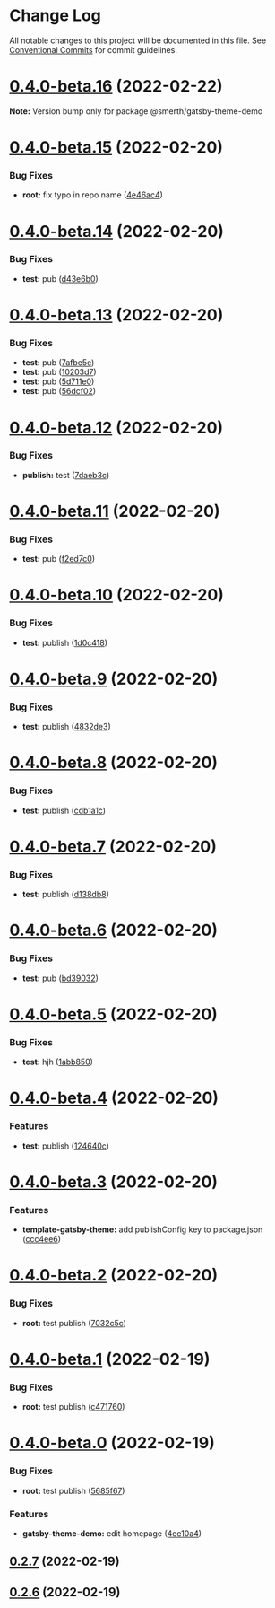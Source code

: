 # Change Log

All notable changes to this project will be documented in this file.
See [Conventional Commits](https://conventionalcommits.org) for commit guidelines.

# [0.4.0-beta.16](https://github.com/smerth/template-gatsby-theme/compare/v0.4.0-beta.15...v0.4.0-beta.16) (2022-02-22)

**Note:** Version bump only for package @smerth/gatsby-theme-demo





# [0.4.0-beta.15](https://github.com/smerth/template-gatsby-theme/compare/v0.4.0-beta.14...v0.4.0-beta.15) (2022-02-20)


### Bug Fixes

* **root:** fix typo in repo name ([4e46ac4](https://github.com/smerth/template-gatsby-theme/commit/4e46ac41b730395aa3e396c6dbaadd49a4a9edd5))





# [0.4.0-beta.14](https://github.com/smerth/gatsby-theme-template/compare/v0.4.0-beta.13...v0.4.0-beta.14) (2022-02-20)


### Bug Fixes

* **test:** pub ([d43e6b0](https://github.com/smerth/gatsby-theme-template/commit/d43e6b0d744e253cd6f7bf16149594d2b577f0e0))





# [0.4.0-beta.13](https://github.com/smerth/gatsby-theme-template/compare/v0.4.0-beta.12...v0.4.0-beta.13) (2022-02-20)


### Bug Fixes

* **test:** pub ([7afbe5e](https://github.com/smerth/gatsby-theme-template/commit/7afbe5e77253ec8353111ee2f7f301ee74083cd1))
* **test:** pub ([10203d7](https://github.com/smerth/gatsby-theme-template/commit/10203d70749a2a02a9e8db6217a21d2bd8dbf111))
* **test:** pub ([5d711e0](https://github.com/smerth/gatsby-theme-template/commit/5d711e03292960ea8dc81229cc57f8a7ed0f2f92))
* **test:** pub ([56dcf02](https://github.com/smerth/gatsby-theme-template/commit/56dcf0226631d92705ca92b7427f97fbfc217bed))





# [0.4.0-beta.12](https://github.com/smerth/gatsby-theme-template/compare/v0.4.0-beta.11...v0.4.0-beta.12) (2022-02-20)


### Bug Fixes

* **publish:** test ([7daeb3c](https://github.com/smerth/gatsby-theme-template/commit/7daeb3c02602741dd8bd1bceb0557a88deacafda))





# [0.4.0-beta.11](https://github.com/smerth/gatsby-theme-template/compare/v0.4.0-beta.10...v0.4.0-beta.11) (2022-02-20)


### Bug Fixes

* **test:** pub ([f2ed7c0](https://github.com/smerth/gatsby-theme-template/commit/f2ed7c06de510e28585d03e2ffad3a5b705b8ba8))





# [0.4.0-beta.10](https://github.com/smerth/gatsby-theme-template/compare/v0.4.0-beta.9...v0.4.0-beta.10) (2022-02-20)


### Bug Fixes

* **test:** publish ([1d0c418](https://github.com/smerth/gatsby-theme-template/commit/1d0c418e3d0ec029afe0adf041c275c087b9d9c2))





# [0.4.0-beta.9](https://github.com/smerth/gatsby-theme-template/compare/v0.4.0-beta.8...v0.4.0-beta.9) (2022-02-20)


### Bug Fixes

* **test:** publish ([4832de3](https://github.com/smerth/gatsby-theme-template/commit/4832de3c1f436d773355c4430d92ebbc2bbd0180))





# [0.4.0-beta.8](https://github.com/smerth/gatsby-theme-template/compare/v0.4.0-beta.7...v0.4.0-beta.8) (2022-02-20)


### Bug Fixes

* **test:** publish ([cdb1a1c](https://github.com/smerth/gatsby-theme-template/commit/cdb1a1ca7d3628abb513dffae582b5e9845b97c2))





# [0.4.0-beta.7](https://github.com/smerth/gatsby-theme-template/compare/v0.4.0-beta.6...v0.4.0-beta.7) (2022-02-20)


### Bug Fixes

* **test:** publish ([d138db8](https://github.com/smerth/gatsby-theme-template/commit/d138db8445e7235e09a3cff33165af999b4a620d))





# [0.4.0-beta.6](https://github.com/smerth/gatsby-theme-template/compare/v0.4.0-beta.5...v0.4.0-beta.6) (2022-02-20)


### Bug Fixes

* **test:** pub ([bd39032](https://github.com/smerth/gatsby-theme-template/commit/bd39032f735538027b7baaa05e8549b9a1e6b90e))





# [0.4.0-beta.5](https://github.com/smerth/gatsby-theme-template/compare/v0.4.0-beta.4...v0.4.0-beta.5) (2022-02-20)


### Bug Fixes

* **test:** hjh ([1abb850](https://github.com/smerth/gatsby-theme-template/commit/1abb85098249a9a3fdde45359534ac6362074926))





# [0.4.0-beta.4](https://github.com/smerth/gatsby-theme-template/compare/v0.4.0-beta.3...v0.4.0-beta.4) (2022-02-20)


### Features

* **test:** publish ([124640c](https://github.com/smerth/gatsby-theme-template/commit/124640c52e2f8f820702fbccaf6ab2a2f7e05a19))





# [0.4.0-beta.3](https://github.com/smerth/gatsby-theme-template/compare/v0.4.0-beta.2...v0.4.0-beta.3) (2022-02-20)


### Features

* **template-gatsby-theme:** add publishConfig key to package.json ([ccc4ee6](https://github.com/smerth/gatsby-theme-template/commit/ccc4ee6957fc9962ae551511fecfec667bf4cf22))





# [0.4.0-beta.2](https://github.com/smerth/gatsby-theme-template/compare/v0.4.0-beta.1...v0.4.0-beta.2) (2022-02-20)


### Bug Fixes

* **root:** test publish ([7032c5c](https://github.com/smerth/gatsby-theme-template/commit/7032c5c7aa063ba54e757c6640d02283fab64657))





# [0.4.0-beta.1](https://github.com/smerth/gatsby-theme-template/compare/v0.4.0-beta.0...v0.4.0-beta.1) (2022-02-19)


### Bug Fixes

* **root:** test publish ([c471760](https://github.com/smerth/gatsby-theme-template/commit/c47176073c1d5c118af45a7df026125e53040548))





# [0.4.0-beta.0](https://github.com/smerth/gatsby-theme-template/compare/v0.2.6-beta.0...v0.4.0-beta.0) (2022-02-19)


### Bug Fixes

* **root:** test publish ([5685f67](https://github.com/smerth/gatsby-theme-template/commit/5685f67bd2ddfa0d6af347be01dcc83d44d29fd2))


### Features

* **gatsby-theme-demo:** edit homepage ([4ee10a4](https://github.com/smerth/gatsby-theme-template/commit/4ee10a433e649151680290ea2ea1eb059d1168fe))



## [0.2.7](https://github.com/smerth/gatsby-theme-template/compare/v0.2.6...v0.2.7) (2022-02-19)



## [0.2.6](https://github.com/smerth/gatsby-theme-template/compare/v0.2.5...v0.2.6) (2022-02-19)
